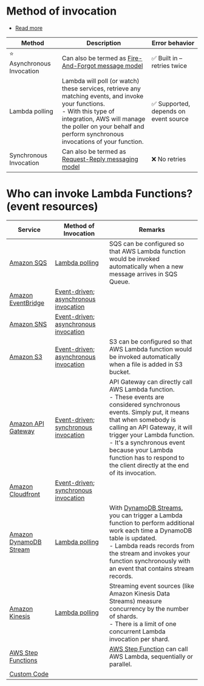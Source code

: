 # Method of invocation
- [Read more](https://docs.aws.amazon.com/lambda/latest/dg/lambda-services.html)

| Method                         | Description                                                                                                                                                                                                                               | Error behavior                                        |
|--------------------------------|-------------------------------------------------------------------------------------------------------------------------------------------------------------------------------------------------------------------------------------------|-------------------------------------------------------|
| :star: Asynchronous Invocation | Can also be termed as [Fire-And-Forgot message model](https://github.com/Anshul619/HLD-System-Designs/blob/main/7_ArchitecturePatterns/EventDrivenArchitecture/PubSubModel.md)                                                                                                                | :white_check_mark: Built in – retries twice           |
| Lambda polling                 | Lambda will poll (or watch) these services, retrieve any matching events, and invoke your functions.<br/>- With this type of integration, AWS will manage the poller on your behalf and perform synchronous invocations of your function. | :white_check_mark: Supported, depends on event source |
| Synchronous Invocation         | Can also be termed as [Request-Reply messaging model](https://github.com/Anshul619/HLD-System-Designs/blob/main/7_ArchitecturePatterns/EventDrivenArchitecture/PointToPointModel.md)                                                                                                          | :x: No retries                                        |

# Who can invoke Lambda Functions? (event resources)

| Service                                                                                                        | Method of Invocation                                                                                                             | Remarks                                                                                                                                                                                                                                                                                                                                            |
|----------------------------------------------------------------------------------------------------------------|----------------------------------------------------------------------------------------------------------------------------------|----------------------------------------------------------------------------------------------------------------------------------------------------------------------------------------------------------------------------------------------------------------------------------------------------------------------------------------------------|
| [Amazon SQS](../../4_MessageBrokers/AmazonSQS/Readme.md)                                                | [Lambda polling](#method-of-invocation)                                                                                          | SQS can be configured so that AWS Lambda function would be invoked automatically when a new message arrives in SQS Queue.                                                                                                                                                                                                                          |
| [Amazon EventBridge](../../4_MessageBrokers/AmazonEventBridge/Readme.md)                                       | [Event-driven](https://github.com/Anshul619/HLD-System-Designs/blob/main/7_ArchitecturePatterns/EventDrivenArchitecture/Readme.md); [asynchronous invocation](#method-of-invocation) |                                                                                                                                                                                                                                                                                                                                                    |
| [Amazon SNS](../../4_MessageBrokers/AmazonSNS.md)                                                       | [Event-driven](https://github.com/Anshul619/HLD-System-Designs/blob/main/7_ArchitecturePatterns/EventDrivenArchitecture/Readme.md); [asynchronous invocation](#method-of-invocation) |                                                                                                                                                                                                                                                                                                                                                    |
| [Amazon S3](../../6_FileStorages/3_S3ObjectStorage/Readme.md)                                               | [Event-driven](https://github.com/Anshul619/HLD-System-Designs/blob/main/7_ArchitecturePatterns/EventDrivenArchitecture/Readme.md); [asynchronous invocation](#method-of-invocation) | S3 can be configured so that AWS Lambda function would be invoked automatically when a file is added in S3 bucket.                                                                                                                                                                                                                                 |
| [Amazon API Gateway](../../16_NetworkingAndContentDelivery/2_ApplicationNetworking/AmazonAPIGateway/Readme.md) | [Event-driven](https://github.com/Anshul619/HLD-System-Designs/blob/main/7_ArchitecturePatterns/EventDrivenArchitecture/Readme.md); [synchronous invocation](#method-of-invocation)  | API Gateway can directly call AWS Lambda function.<br/>- These events are considered synchronous events. Simply put, it means that when somebody is calling an API Gateway, it will trigger your Lambda function. <br/>- It's a synchronous event because your Lambda function has to respond to the client directly at the end of its invocation. |
| [Amazon Cloudfront](../../16_NetworkingAndContentDelivery/1_EdgeNetworking/AmazonCloudFront.md)                | [Event-driven](https://github.com/Anshul619/HLD-System-Designs/blob/main/7_ArchitecturePatterns/EventDrivenArchitecture/Readme.md); [synchronous invocation](#method-of-invocation)  |                                                                                                                                                                                                                                                                                                                                                    |
| [Amazon DynamoDB Stream](../../1_Databases/AmazonDynamoDB/Streams.md)                                   | [Lambda polling](#method-of-invocation)                                                                                          | With [DynamoDB Streams](../../1_Databases/AmazonDynamoDB/Streams.md), you can trigger a Lambda function to perform additional work each time a DynamoDB table is updated. <br/>- Lambda reads records from the stream and invokes your function synchronously with an event that contains stream records.                                   |
| [Amazon Kinesis](../../4_MessageBrokers/AmazonKinesis/Readme.md)                                        | [Lambda polling](#method-of-invocation)                                                                                          | Streaming event sources (like Amazon Kinesis Data Streams) measure concurrency by the number of shards. <br/>- There is a limit of one concurrent Lambda invocation per shard.                                                                                                                                                                     |
| [AWS Step Functions](../AWSStepFunctions/Readme.md)                                                            |                                                                                                                                  | [AWS Step Function](../AWSStepFunctions/Readme.md) can call AWS Lambda, sequentially or parallel.                                                                                                                                                                                                                                                  |
| [Custom Code](https://docs.aws.amazon.com/lambda/latest/dg/lambda-invocation.html)                             |                                                                                                                                  |                                                                                                                                                                                                                                                                                                                                                    |

